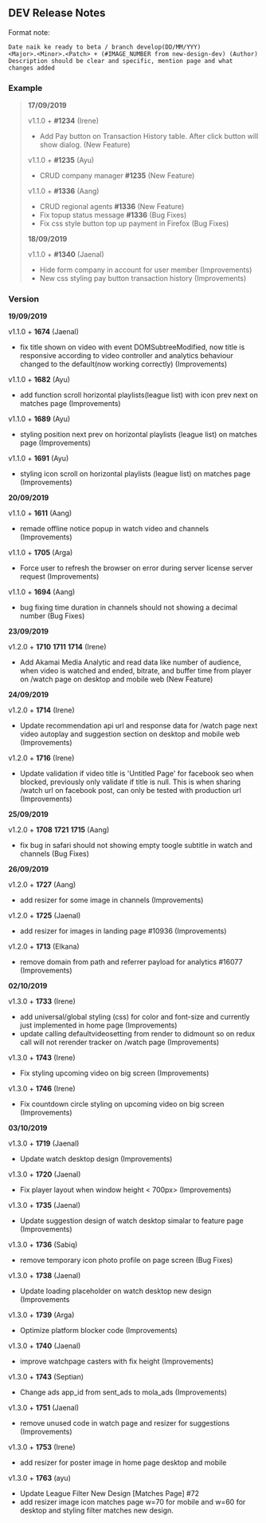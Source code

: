 ## DEV Release Notes

Format note:

```
Date naik ke ready to beta / branch develop(DD/MM/YYY)
<Major>.<Minor>.<Patch> + (#IMAGE_NUMBER from new-design-dev) (Author)
Description should be clear and specific, mention page and what changes added
```

### Example

> **17/09/2019**
>
> v1.1.0 + **#1234** (Irene)
>
> * Add Pay button on Transaction History table. After click button will show dialog. (New Feature)
>
> v1.1.0 + **#1235** (Ayu)
>
> * CRUD company manager **#1235** (New Feature)
>
> v1.1.0 + **#1336** (Aang)
>
> * CRUD regional agents **#1336** (New Feature)
> * Fix topup status message **#1336** (Bug Fixes)
> * Fix css style button top up payment in Firefox (Bug Fixes)
>
> **18/09/2019**
>
> v1.1.0 + **#1340** (Jaenal)
>
> * Hide form company in account for user member (Improvements)
> * New css styling pay button transaction history (Improvements)

### Version

**19/09/2019**

v1.1.0 + **1674** (Jaenal)

* fix title shown on video with event DOMSubtreeModified, now title is responsive according to video controller and analytics behaviour changed to the default(now working correctly) (Improvements)

v1.1.0 + **1682** (Ayu)

* add function scroll horizontal playlists(league list) with icon prev next on matches page (Improvements)

v1.1.0 + **1689** (Ayu)

* styling position next prev on horizontal playlists (league list) on matches page (Improvements)

v1.1.0 + **1691** (Ayu)

* styling icon scroll on horizontal playlists (league list) on matches page (Improvements)

**20/09/2019**

v1.1.0 + **1611** (Aang)

* remade offline notice popup in watch video and channels (Improvements)

v1.1.0 + **1705** (Arga)

* Force user to refresh the browser on error during server license server request (Improvements)

v1.1.0 + **1694** (Aang)

* bug fixing time duration in channels should not showing a decimal number (Bug Fixes)

**23/09/2019**

v1.2.0 + **1710** **1711** **1714** (Irene)

* Add Akamai Media Analytic and read data like number of audience, when video is watched and ended, bitrate, and buffer time from player on /watch page on desktop and mobile web (New Feature)

**24/09/2019**

v1.2.0 + **1714** (Irene)

* Update recommendation api url and response data for /watch page next video autoplay and suggestion section on desktop and mobile web (Improvements)

v1.2.0 + **1716** (Irene)

* Update validation if video title is 'Untitled Page' for facebook seo when blocked, previously only validate if title is null. This is when sharing /watch url on facebook post, can only be tested with production url (Improvements)

**25/09/2019**

v1.2.0 + **1708** **1721** **1715** (Aang)

* fix bug in safari should not showing empty toogle subtitle in watch and channels (Bug Fixes)

**26/09/2019**

v1.2.0 + **1727** (Aang)

* add resizer for some image in channels (Improvements)

v1.2.0 + **1725** (Jaenal)

* add resizer for images in landing page #10936 (Improvements)

v1.2.0 + **1713** (Elkana)

* remove domain from path and referrer payload for analytics #16077 (Improvements)

**02/10/2019**

v1.3.0 + **1733** (Irene)

* add universal/global styling (css) for color and font-size and currently just implemented in home page (Improvements)
* update calling defaultvideosetting from render to didmount so on redux call will not rerender tracker on /watch page (Improvements)

v1.3.0 + **1743** (Irene)

* Fix styling upcoming video on big screen (Improvements)

v1.3.0 + **1746** (Irene)

* Fix countdown circle styling on upcoming video on big screen (Improvements)

**03/10/2019**

v1.3.0 + **1719** (Jaenal)

* Update watch desktop design (Improvements)

v1.3.0 + **1720** (Jaenal)

* Fix player layout when window height < 700px> (Improvements)

v1.3.0 + **1735** (Jaenal)

* Update suggestion design of watch desktop simalar to feature page (Improvements)

v1.3.0 + **1736** (Sabiq)

* remove temporary icon photo profile on page screen (Bug Fixes)

v1.3.0 + **1738** (Jaenal)

* Update loading placeholder on watch desktop new design (Improvements

v1.3.0 + **1739** (Arga)

* Optimize platform blocker code (Improvements)

v1.3.0 + **1740** (Jaenal)

* improve watchpage casters with fix height (Improvements)

v1.3.0 + **1743** (Septian)

* Change ads app_id from sent_ads to mola_ads (Improvements)

v1.3.0 + **1751** (Jaenal)

* remove unused code in watch page and resizer for suggestions (Improvements)

v1.3.0 + **1753** (Irene)

* add resizer for poster image in home page desktop and mobile

v1.3.0 + **1763** (ayu)

* Update League Filter New Design [Matches Page] #72
* add resizer image icon matches page w=70 for mobile and w=60 for desktop and styling filter matches new design.
